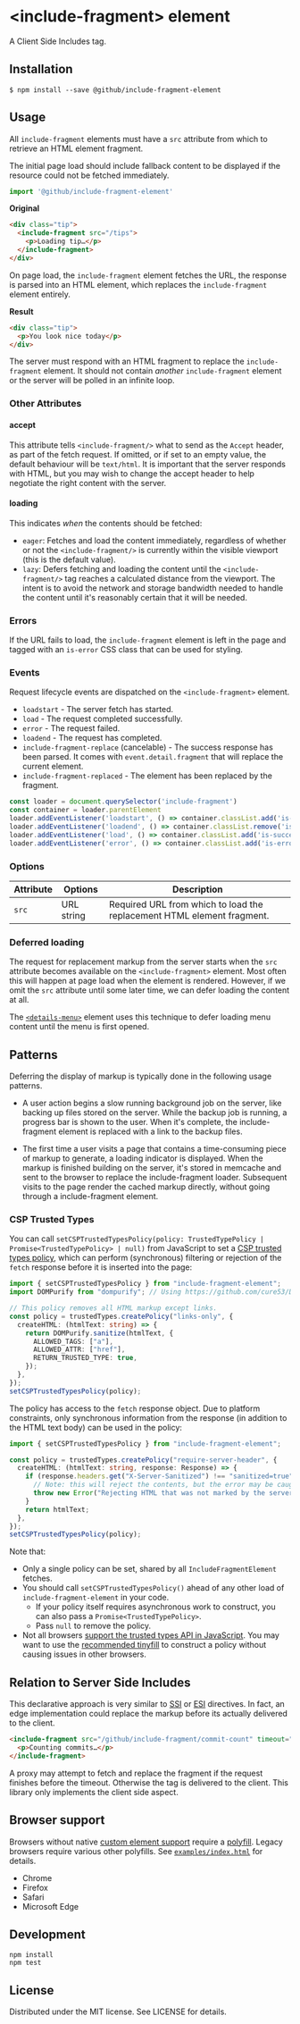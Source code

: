 # &lt;include-fragment&gt; element

A Client Side Includes tag.

## Installation

```
$ npm install --save @github/include-fragment-element
```

## Usage

All `include-fragment` elements must have a `src` attribute from which to retrieve an HTML element fragment.

The initial page load should include fallback content to be displayed if the resource could not be fetched immediately.

```js
import '@github/include-fragment-element'
```

**Original**

``` html
<div class="tip">
  <include-fragment src="/tips">
    <p>Loading tip…</p>
  </include-fragment>
</div>
```

On page load, the `include-fragment` element fetches the URL, the response is parsed into an HTML element, which replaces the `include-fragment` element entirely.

**Result**

``` html
<div class="tip">
  <p>You look nice today</p>
</div>
```

The server must respond with an HTML fragment to replace the `include-fragment` element. It should not contain _another_ `include-fragment` element or the server will be polled in an infinite loop.

### Other Attributes

#### accept

This attribute tells `<include-fragment/>` what to send as the `Accept` header, as part of the fetch request. If omitted, or if set to an empty value, the default behaviour will be `text/html`. It is important that the server responds with HTML, but you may wish to change the accept header to help negotiate the right content with the server.

#### loading

This indicates _when_ the contents should be fetched:

 - `eager`: Fetches and load the content immediately, regardless of whether or not the `<include-fragment/>` is currently within the visible viewport (this is the default value).
 - `lazy`: Defers fetching and loading the content until the `<include-fragment/>` tag reaches a calculated distance from the viewport. The intent is to avoid the network and storage bandwidth needed to handle the content until it's reasonably certain that it will be needed.

### Errors

If the URL fails to load, the `include-fragment` element is left in the page and tagged with an `is-error` CSS class that can be used for styling.

### Events

Request lifecycle events are dispatched on the `<include-fragment>` element.

- `loadstart` - The server fetch has started.
- `load` - The request completed successfully.
- `error` - The request failed.
- `loadend` - The request has completed.
- `include-fragment-replace` (cancelable) - The success response has been parsed. It comes with `event.detail.fragment` that will replace the current element.
- `include-fragment-replaced` - The element has been replaced by the fragment.

```js
const loader = document.querySelector('include-fragment')
const container = loader.parentElement
loader.addEventListener('loadstart', () => container.classList.add('is-loading'))
loader.addEventListener('loadend', () => container.classList.remove('is-loading'))
loader.addEventListener('load', () => container.classList.add('is-success'))
loader.addEventListener('error', () => container.classList.add('is-error'))
```

### Options

Attribute      | Options                        | Description
---            | ---                            | ---
`src`          | URL string                     | Required URL from which to load the replacement HTML element fragment.


### Deferred loading

The request for replacement markup from the server starts when the `src` attribute becomes available on the `<include-fragment>` element. Most often this will happen at page load when the element is rendered. However, if we omit the `src` attribute until some later time, we can defer loading the content at all.

The [`<details-menu>`][menu] element uses this technique to defer loading menu content until the menu is first opened.

[menu]: https://github.com/github/details-menu-element

## Patterns

Deferring the display of markup is typically done in the following usage patterns.

- A user action begins a slow running background job on the server, like backing up files stored on the server. While the backup job is running, a progress bar is shown to the user. When it's complete, the include-fragment element is replaced with a link to the backup files.

- The first time a user visits a page that contains a time-consuming piece of markup to generate, a loading indicator is displayed. When the markup is finished building on the server, it's stored in memcache and sent to the browser to replace the include-fragment loader. Subsequent visits to the page render the cached markup directly, without going through a include-fragment element.

### CSP Trusted Types

You can call `setCSPTrustedTypesPolicy(policy: TrustedTypePolicy | Promise<TrustedTypePolicy> | null)` from JavaScript to set a [CSP trusted types policy](https://web.dev/trusted-types/), which can perform (synchronous) filtering or rejection of the `fetch` response before it is inserted into the page:

```ts
import { setCSPTrustedTypesPolicy } from "include-fragment-element";
import DOMPurify from "dompurify"; // Using https://github.com/cure53/DOMPurify

// This policy removes all HTML markup except links.
const policy = trustedTypes.createPolicy("links-only", {
  createHTML: (htmlText: string) => {
    return DOMPurify.sanitize(htmlText, {
      ALLOWED_TAGS: ["a"],
      ALLOWED_ATTR: ["href"],
      RETURN_TRUSTED_TYPE: true,
    });
  },
});
setCSPTrustedTypesPolicy(policy);
```

The policy has access to the `fetch` response object. Due to platform constraints, only synchronous information from the response (in addition to the HTML text body) can be used in the policy:

```ts
import { setCSPTrustedTypesPolicy } from "include-fragment-element";

const policy = trustedTypes.createPolicy("require-server-header", {
  createHTML: (htmlText: string, response: Response) => {
    if (response.headers.get("X-Server-Sanitized") !== "sanitized=true") {
      // Note: this will reject the contents, but the error may be caught before it shows in the JS console.
      throw new Error("Rejecting HTML that was not marked by the server as sanitized.");
    }
    return htmlText;
  },
});
setCSPTrustedTypesPolicy(policy);
```

Note that:

- Only a single policy can be set, shared by all `IncludeFragmentElement` fetches.
- You should call `setCSPTrustedTypesPolicy()` ahead of any other load of `include-fragment-element` in your code.
  - If your policy itself requires asynchronous work to construct, you can also pass a `Promise<TrustedTypePolicy>`.
  - Pass `null` to remove the policy.
- Not all browsers [support the trusted types API in JavaScript](https://caniuse.com/mdn-api_trustedtypes). You may want to use the [recommended tinyfill](https://github.com/w3c/trusted-types#tinyfill) to construct a policy without causing issues in other browsers.

## Relation to Server Side Includes

This declarative approach is very similar to [SSI](http://en.wikipedia.org/wiki/Server_Side_Includes) or [ESI](http://en.wikipedia.org/wiki/Edge_Side_Includes) directives. In fact, an edge implementation could replace the markup before its actually delivered to the client.

``` html
<include-fragment src="/github/include-fragment/commit-count" timeout="100">
  <p>Counting commits…</p>
</include-fragment>
```

A proxy may attempt to fetch and replace the fragment if the request finishes before the timeout. Otherwise the tag is delivered to the client. This library only implements the client side aspect.

## Browser support

Browsers without native [custom element support][support] require a [polyfill][]. Legacy browsers require various other polyfills. See [`examples/index.html`][example] for details.

[example]: https://github.com/github/include-fragment-element/blob/master/examples/index.html#L5-L14

- Chrome
- Firefox
- Safari
- Microsoft Edge

[support]: https://caniuse.com/#feat=custom-elementsv1
[polyfill]: https://github.com/webcomponents/custom-elements

## Development

```
npm install
npm test
```

## License

Distributed under the MIT license. See LICENSE for details.
